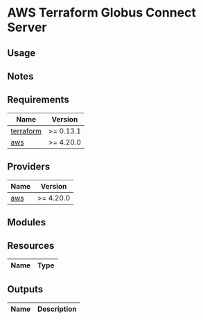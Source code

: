 # AWS Terraform Globus Connect Server

## Usage

## Notes

<!-- BEGINNING OF PRE-COMMIT-TERRAFORM DOCS HOOK -->
## Requirements

| Name | Version |
|------|---------|
| <a name="requirement_terraform"></a> [terraform](#requirement\_terraform) | >= 0.13.1 |
| <a name="requirement_aws"></a> [aws](#requirement\_aws) | >= 4.20.0 |

## Providers

| Name | Version |
|------|---------|
| <a name="provider_aws"></a> [aws](#provider\_aws) | >= 4.20.0 |

## Modules


## Resources

| Name | Type |
|------|------|


## Outputs

| Name | Description |
|------|-------------|

<!-- END OF PRE-COMMIT-TERRAFORM DOCS HOOK -->
